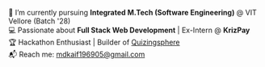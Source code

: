 🔭 I’m currently pursuing **Integrated M.Tech (Software Engineering)** @ VIT Vellore (Batch '28)  
💻 Passionate about **Full Stack Web Development** | Ex-Intern @ **KrizPay**  
🏆 Hackathon Enthusiast | Builder of [Quizingsphere](https://quizingsphere.netlify.app)  
📬 Reach me: [mdkaif196905@gmail.com](mailto:mdkaif196905@gmail.com)

